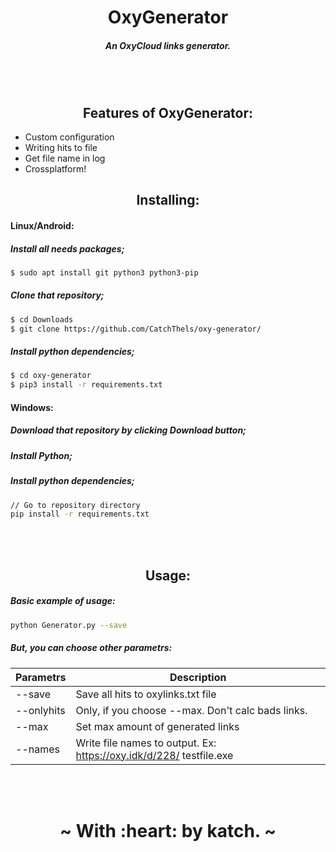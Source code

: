 <h1 align="center"> OxyGenerator</h1>
<h5 align="center"> An OxyCloud links generator.</h5>
<br></br>

<h2 align="center"> Features of OxyGenerator: </h2>

* Custom configuration
* Writing hits to file
* Get file name in log
* Crossplatform!

<h2 align="center"> Installing: </h2>

#### Linux/Android:

##### Install all needs packages;

```sh
$ sudo apt install git python3 python3-pip
```

##### Clone that repository;

```sh
$ cd Downloads
$ git clone https://github.com/CatchThels/oxy-generator/
```

##### Install python dependencies;

```sh
$ cd oxy-generator
$ pip3 install -r requirements.txt
```


#### Windows:

##### Download that repository by clicking Download button;

##### Install Python;

##### Install python dependencies;

```sh
// Go to repository directory
pip install -r requirements.txt
```


<br></br>

<h2 align="center"> Usage: </h2>

##### Basic example of usage:

```sh
python Generator.py --save
```

##### But, you can choose other parametrs:

| Parametrs | Description |
| ------ | ------ |
| --save | Save all hits to oxylinks.txt file |
| --onlyhits | Only, if you choose --max. Don't calc bads links. |
| --max | Set max amount of generated links |
| --names | Write file names to output. Ex: https://oxy.idk/d/228/   testfile.exe |

<br></br>

<h1 align="center"> ~ With :heart: by katch. ~</h1>
